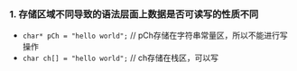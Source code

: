 ### 1. 存储区域不同导致的语法层面上数据是否可读写的性质不同

* `char* pCh = "hello world";`    //  pCh存储在字符串常量区，所以不能进行写操作
* `char ch[] = "hello world";`    //  ch存储在栈区，可以写
